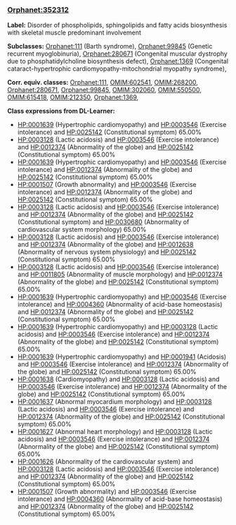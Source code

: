 
### [Orphanet:352312](http://www.orpha.net/ORDO/Orphanet_352312)
**Label:** Disorder of phospholipids, sphingolipids and fatty acids biosynthesis with skeletal muscle predominant involvement

**Subclasses:** [Orphanet:111](http://www.orpha.net/ORDO/Orphanet_111) (Barth syndrome), [Orphanet:99845](http://www.orpha.net/ORDO/Orphanet_99845) (Genetic recurrent myoglobinuria), [Orphanet:280671](http://www.orpha.net/ORDO/Orphanet_280671) (Congenital muscular dystrophy due to phosphatidylcholine biosynthesis defect), [Orphanet:1369](http://www.orpha.net/ORDO/Orphanet_1369) (Congenital cataract-hypertrophic cardiomyopathy-mitochondrial myopathy syndrome), 

**Corr. equiv. classes:** [Orphanet:111](http://www.orpha.net/ORDO/Orphanet_111), [OMIM:602541](http://purl.obolibrary.org/obo/OMIM_602541), [OMIM:268200](http://purl.obolibrary.org/obo/OMIM_268200), [Orphanet:280671](http://www.orpha.net/ORDO/Orphanet_280671), [Orphanet:99845](http://www.orpha.net/ORDO/Orphanet_99845), [OMIM:302060](http://purl.obolibrary.org/obo/OMIM_302060), [OMIM:550500](http://purl.obolibrary.org/obo/OMIM_550500), [OMIM:615418](http://purl.obolibrary.org/obo/OMIM_615418), [OMIM:212350](http://purl.obolibrary.org/obo/OMIM_212350), [Orphanet:1369](http://www.orpha.net/ORDO/Orphanet_1369), 

**Class expressions from DL-Learner:**

- [HP:0001639](http://purl.obolibrary.org/obo/HP_0001639) (Hypertrophic cardiomyopathy) and [HP:0003546](http://purl.obolibrary.org/obo/HP_0003546) (Exercise intolerance) and [HP:0025142](http://purl.obolibrary.org/obo/HP_0025142) (Constitutional symptom) 65.00%
- [HP:0003128](http://purl.obolibrary.org/obo/HP_0003128) (Lactic acidosis) and [HP:0003546](http://purl.obolibrary.org/obo/HP_0003546) (Exercise intolerance) and [HP:0012374](http://purl.obolibrary.org/obo/HP_0012374) (Abnormality of the globe) and [HP:0025142](http://purl.obolibrary.org/obo/HP_0025142) (Constitutional symptom) 65.00%
- [HP:0001639](http://purl.obolibrary.org/obo/HP_0001639) (Hypertrophic cardiomyopathy) and [HP:0003546](http://purl.obolibrary.org/obo/HP_0003546) (Exercise intolerance) and [HP:0012374](http://purl.obolibrary.org/obo/HP_0012374) (Abnormality of the globe) and [HP:0025142](http://purl.obolibrary.org/obo/HP_0025142) (Constitutional symptom) 65.00%
- [HP:0001507](http://purl.obolibrary.org/obo/HP_0001507) (Growth abnormality) and [HP:0003546](http://purl.obolibrary.org/obo/HP_0003546) (Exercise intolerance) and [HP:0012374](http://purl.obolibrary.org/obo/HP_0012374) (Abnormality of the globe) and [HP:0025142](http://purl.obolibrary.org/obo/HP_0025142) (Constitutional symptom) 65.00%
- [HP:0003128](http://purl.obolibrary.org/obo/HP_0003128) (Lactic acidosis) and [HP:0003546](http://purl.obolibrary.org/obo/HP_0003546) (Exercise intolerance) and [HP:0012374](http://purl.obolibrary.org/obo/HP_0012374) (Abnormality of the globe) and [HP:0025142](http://purl.obolibrary.org/obo/HP_0025142) (Constitutional symptom) and [HP:0030680](http://purl.obolibrary.org/obo/HP_0030680) (Abnormality of cardiovascular system morphology) 65.00%
- [HP:0003128](http://purl.obolibrary.org/obo/HP_0003128) (Lactic acidosis) and [HP:0003546](http://purl.obolibrary.org/obo/HP_0003546) (Exercise intolerance) and [HP:0012374](http://purl.obolibrary.org/obo/HP_0012374) (Abnormality of the globe) and [HP:0012638](http://purl.obolibrary.org/obo/HP_0012638) (Abnormality of nervous system physiology) and [HP:0025142](http://purl.obolibrary.org/obo/HP_0025142) (Constitutional symptom) 65.00%
- [HP:0003128](http://purl.obolibrary.org/obo/HP_0003128) (Lactic acidosis) and [HP:0003546](http://purl.obolibrary.org/obo/HP_0003546) (Exercise intolerance) and [HP:0011805](http://purl.obolibrary.org/obo/HP_0011805) (Abnormality of muscle morphology) and [HP:0012374](http://purl.obolibrary.org/obo/HP_0012374) (Abnormality of the globe) and [HP:0025142](http://purl.obolibrary.org/obo/HP_0025142) (Constitutional symptom) 65.00%
- [HP:0001639](http://purl.obolibrary.org/obo/HP_0001639) (Hypertrophic cardiomyopathy) and [HP:0003546](http://purl.obolibrary.org/obo/HP_0003546) (Exercise intolerance) and [HP:0004360](http://purl.obolibrary.org/obo/HP_0004360) (Abnormality of acid-base homeostasis) and [HP:0012374](http://purl.obolibrary.org/obo/HP_0012374) (Abnormality of the globe) and [HP:0025142](http://purl.obolibrary.org/obo/HP_0025142) (Constitutional symptom) 65.00%
- [HP:0001639](http://purl.obolibrary.org/obo/HP_0001639) (Hypertrophic cardiomyopathy) and [HP:0003128](http://purl.obolibrary.org/obo/HP_0003128) (Lactic acidosis) and [HP:0003546](http://purl.obolibrary.org/obo/HP_0003546) (Exercise intolerance) and [HP:0012374](http://purl.obolibrary.org/obo/HP_0012374) (Abnormality of the globe) and [HP:0025142](http://purl.obolibrary.org/obo/HP_0025142) (Constitutional symptom) 65.00%
- [HP:0001639](http://purl.obolibrary.org/obo/HP_0001639) (Hypertrophic cardiomyopathy) and [HP:0001941](http://purl.obolibrary.org/obo/HP_0001941) (Acidosis) and [HP:0003546](http://purl.obolibrary.org/obo/HP_0003546) (Exercise intolerance) and [HP:0012374](http://purl.obolibrary.org/obo/HP_0012374) (Abnormality of the globe) and [HP:0025142](http://purl.obolibrary.org/obo/HP_0025142) (Constitutional symptom) 65.00%
- [HP:0001638](http://purl.obolibrary.org/obo/HP_0001638) (Cardiomyopathy) and [HP:0003128](http://purl.obolibrary.org/obo/HP_0003128) (Lactic acidosis) and [HP:0003546](http://purl.obolibrary.org/obo/HP_0003546) (Exercise intolerance) and [HP:0012374](http://purl.obolibrary.org/obo/HP_0012374) (Abnormality of the globe) and [HP:0025142](http://purl.obolibrary.org/obo/HP_0025142) (Constitutional symptom) 65.00%
- [HP:0001637](http://purl.obolibrary.org/obo/HP_0001637) (Abnormal myocardium morphology) and [HP:0003128](http://purl.obolibrary.org/obo/HP_0003128) (Lactic acidosis) and [HP:0003546](http://purl.obolibrary.org/obo/HP_0003546) (Exercise intolerance) and [HP:0012374](http://purl.obolibrary.org/obo/HP_0012374) (Abnormality of the globe) and [HP:0025142](http://purl.obolibrary.org/obo/HP_0025142) (Constitutional symptom) 65.00%
- [HP:0001627](http://purl.obolibrary.org/obo/HP_0001627) (Abnormal heart morphology) and [HP:0003128](http://purl.obolibrary.org/obo/HP_0003128) (Lactic acidosis) and [HP:0003546](http://purl.obolibrary.org/obo/HP_0003546) (Exercise intolerance) and [HP:0012374](http://purl.obolibrary.org/obo/HP_0012374) (Abnormality of the globe) and [HP:0025142](http://purl.obolibrary.org/obo/HP_0025142) (Constitutional symptom) 65.00%
- [HP:0001626](http://purl.obolibrary.org/obo/HP_0001626) (Abnormality of the cardiovascular system) and [HP:0003128](http://purl.obolibrary.org/obo/HP_0003128) (Lactic acidosis) and [HP:0003546](http://purl.obolibrary.org/obo/HP_0003546) (Exercise intolerance) and [HP:0012374](http://purl.obolibrary.org/obo/HP_0012374) (Abnormality of the globe) and [HP:0025142](http://purl.obolibrary.org/obo/HP_0025142) (Constitutional symptom) 65.00%
- [HP:0001507](http://purl.obolibrary.org/obo/HP_0001507) (Growth abnormality) and [HP:0003546](http://purl.obolibrary.org/obo/HP_0003546) (Exercise intolerance) and [HP:0004360](http://purl.obolibrary.org/obo/HP_0004360) (Abnormality of acid-base homeostasis) and [HP:0012374](http://purl.obolibrary.org/obo/HP_0012374) (Abnormality of the globe) and [HP:0025142](http://purl.obolibrary.org/obo/HP_0025142) (Constitutional symptom) 65.00%


